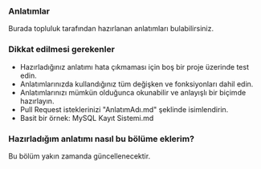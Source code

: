 ### **Anlatımlar**
Burada topluluk tarafından hazırlanan anlatımları bulabilirsiniz.

### **Dikkat edilmesi gerekenler**
- Hazırladığınız anlatımı hata çıkmaması için boş bir proje üzerinde test edin.
- Anlatımlarınızda kullandığınız tüm değişken ve fonksiyonları dahil edin.
- Anlatımlarınızı mümkün olduğunca okunabilir ve anlayışlı bir biçimde hazırlayın.
- Pull Request isteklerinizi "AnlatımAdı.md" şeklinde isimlendirin.
- Basit bir örnek: MySQL Kayıt Sistemi.md

### **Hazırladığım anlatımı nasıl bu bölüme eklerim?**
Bu bölüm yakın zamanda güncellenecektir.